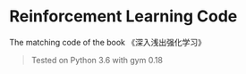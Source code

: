 # Reinforcement Learning Code
The matching code of the book 《深入浅出强化学习》
> Tested on Python 3.6 with gym 0.18
